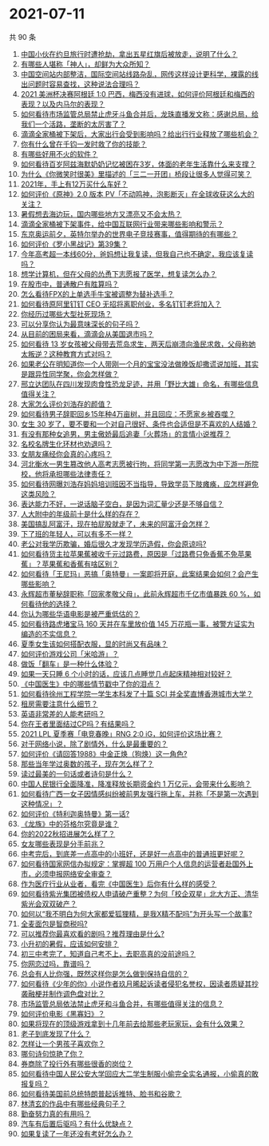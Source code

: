 # 2021-07-11

共 90 条

<!-- BEGIN -->
<!-- 最后更新时间 Sun Jul 11 2021 15:01:32 GMT+0800 (China Standard Time) -->

1. [中国小伙在约旦旅行时遭抢劫，拿出五星红旗后被放走，说明了什么？](https://www.zhihu.com/question/471187170)
2. [有哪些人堪称「神人」，却鲜为大众所知？](https://www.zhihu.com/question/39408533)
3. [中国空间站内部整洁，国际空间站线路杂乱，网传这样设计更科学，裸露的线出问题时容易查找，这种说法合理吗？](https://www.zhihu.com/question/471342963)
4. [2021 美洲杯决赛阿根廷 1:0
   巴西，梅西没有进球，如何评价阿根廷和梅西的表现？以及内马尔的表现？](https://www.zhihu.com/question/471501767)
5. [如何看待市场监管总局禁止虎牙斗鱼合并后，龙珠直播发文称：感谢总局，给我们一个活路，垄断的太厉害了？](https://www.zhihu.com/question/471401960)
6. [滴滴全家桶被下架后，大家出行会受到影响吗？给出行行业释放了哪些机会？](https://www.zhihu.com/question/471243027)
7. [你有什么曾在千钧一发时救了你的技能？](https://www.zhihu.com/question/60715942)
8. [有哪些好用不火的软件？](https://www.zhihu.com/question/310110592)
9. [如何看待百岁阿兹海默奶奶记忆被困在3岁，体面的老年生活靠什么来支撑？](https://www.zhihu.com/question/471164232)
10. [为什么《你微笑时很美》里描述的「三二一开团」桥段让很多人觉得可笑？](https://www.zhihu.com/question/469079924)
11. [2021年，手上有12万买什么车好？](https://www.zhihu.com/question/453534204)
12. [如何评价《原神》2.0 版本
    PV「不动鸣神，泡影断灭」在全球收获这么大的关注？](https://www.zhihu.com/question/471289239)
13. [暑假想去海边玩，国内哪些地方又漂亮又不会太热？](https://www.zhihu.com/question/464266147)
14. [滴滴全家桶被下架事件，给中国互联网行业带来哪些影响和警示？](https://www.zhihu.com/question/471242804)
15. [东京奥运前夕，英特尔举办的世界电子竞技赛事，值得期待的有哪些？](https://www.zhihu.com/question/471064617)
16. [如何评价《罗小黑战记》第39集？](https://www.zhihu.com/question/471096080)
17. [今年高考超一本线60分，爸妈想让我复读，但我自己也不确定，我应该复读吗？](https://www.zhihu.com/question/470979430)
18. [想学计算机，但在父母的怂恿下志愿报了医学，想复读怎么办？](https://www.zhihu.com/question/470621971)
19. [在股市中，普通散户有胜算吗？](https://www.zhihu.com/question/462749796)
20. [怎么看待FPX的上单选手牛宝被调整为替补选手？](https://www.zhihu.com/question/471058719)
21. [如何看待原阿里钉钉 CEO 无招将离职创业，多名钉钉老将加入？](https://www.zhihu.com/question/471179922)
22. [你经历过哪些大型社死现场？](https://www.zhihu.com/question/439032546)
23. [可以分享你认为最意味深长的句子吗？](https://www.zhihu.com/question/455777176)
24. [从目前的困局来看，滴滴会从美国退市吗？](https://www.zhihu.com/question/470069077)
25. [如何看待 13
    岁女孩被父母带去荒岛求生，两天后崩溃向渔民求救，父母称她太叛逆？这种教育方式对吗？](https://www.zhihu.com/question/471233105)
26. [如果老公在明知道你一个人带刚一个月的宝宝没法做晚饭却撒谎说加班，其实是跟异性同学聚，你会怎样做？](https://www.zhihu.com/question/470868422)
27. [邢立达团队在四川发现肉食性恐龙足迹，并用「野比大雄」命名，有哪些信息值得关注？](https://www.zhihu.com/question/470470078)
28. [大家怎么评价刘浩存的颜值？](https://www.zhihu.com/question/415082238)
29. [如何看待男子辞职回乡15年种4万亩树，并且回应：不愿家乡被吞噬？](https://www.zhihu.com/question/471104371)
30. [女生 30
    岁了，要不要和一个对自己很好、条件也合适但是不喜欢的人结婚？](https://www.zhihu.com/question/463821091)
31. [有没有那种女追男，男主傲娇最后追妻「火葬场」的言情小说推荐？](https://www.zhihu.com/question/319718396)
32. [名校名牌生化环材也劝退吗？](https://www.zhihu.com/question/401708377)
33. [女朋友痛经你会真的心疼吗？](https://www.zhihu.com/question/392000371)
34. [河北衡水一男生篡改他人高考志愿被行拘，将同学第一志愿改为中下游一所院校，他将承担哪些法律责任？](https://www.zhihu.com/question/471217744)
35. [如何看待网曝刘浩存妈妈培训班因不当指导，导致学员下肢瘫痪，应怎样避免这类风险？](https://www.zhihu.com/question/471509047)
36. [表达能力不好，一说话脑子空白，是因为词汇量少还是不够自信？](https://www.zhihu.com/question/442551957)
37. [人大附中的年级前十是什么样的存在？](https://www.zhihu.com/question/322801940)
38. [美国搞乱阿富汗，现在拍屁股就走了，未来的阿富汗会怎样？](https://www.zhihu.com/question/470254637)
39. [下了班的年轻人，可以有多不一样？](https://www.zhihu.com/question/471089114)
40. [老公对我学历欺骗，婚后很久才发现学历造假，你会原谅吗?](https://www.zhihu.com/question/347657075)
41. [如何看待货主拉苹果蕉被收千元过路费，原因是「过路费只免香蕉不免苹果蕉」？苹果蕉和香蕉有啥区别？](https://www.zhihu.com/question/471137088)
42. [如何看待「王尼玛」恶搞「奥特曼」一案即将开庭，此案结果会如何？会产生哪些影响？](https://www.zhihu.com/question/471109088)
43. [永辉超市董秘辞职称「回家孝敬父母」，此前永辉超市千亿市值暴跌 60
    %，如何看待他的选择？](https://www.zhihu.com/question/470636516)
44. [你认为哪些华语电影是被严重低估的？](https://www.zhihu.com/question/20826845)
45. [如何看待路虎堵宝马 160 天并在车里放价值 145
    万花瓶一事，被警方证实为编造的不实信息？](https://www.zhihu.com/question/471180914)
46. [夏季女生该如何搭配衣服，显的时尚又有品味？](https://www.zhihu.com/question/23828047)
47. [如何评价游戏公司「米哈游」？](https://www.zhihu.com/question/340486479)
48. [做饭「翻车」是一种什么体验？](https://www.zhihu.com/question/470377393)
49. [如果一天只睡 6 个小时的话，应该几点睡觉几点起床精神相对较好？](https://www.zhihu.com/question/311297911)
50. [《中国医生》中的哪些情节戳中了你的泪点？](https://www.zhihu.com/question/469045633)
51. [如何看待徐州工程学院一学生本科发了十篇 SCI
    并全奖直博香港城市大学？](https://www.zhihu.com/question/470726101)
52. [租房需要注意什么细节？](https://www.zhihu.com/question/273614571)
53. [英语非常差的人能考研吗？](https://www.zhihu.com/question/318807239)
54. [你在王者里面结过CP吗？有结果吗？](https://www.zhihu.com/question/470353786)
55. [2021 LPL 夏季赛「电竞春晚」RNG 2:0
    iG，如何评价这场比赛？](https://www.zhihu.com/question/471400409)
56. [对于网络小说，除了剧情外，什么是最重要的？](https://www.zhihu.com/question/471258652)
57. [如何评价《请回答1988》中金正焕（狗焕）这一角色?](https://www.zhihu.com/question/41217427)
58. [那些当年学过奥数的孩子，现在怎么样了？](https://www.zhihu.com/question/370029426)
59. [读过最美的一句话或者诗句是什么？](https://www.zhihu.com/question/455795683)
60. [中国人民银行全面降准，降准释放长期资金约 1
    万亿元，会带来什么影响？](https://www.zhihu.com/question/471181275)
61. [如何看待广西一女子因情感纠纷被前男友强行拖上车，并称「不是第一次遇到这种情况」？](https://www.zhihu.com/question/471250926)
62. [如何评价《特利迦奥特曼》第一话?](https://www.zhihu.com/question/471283489)
63. [《龙族》中的芬格尔究竟是谁？](https://www.zhihu.com/question/376618363)
64. [你的2022秋招进展怎么样了？](https://www.zhihu.com/question/351714717)
65. [女友哪些表现是分手前兆？](https://www.zhihu.com/question/22048640)
66. [中考完后，到底差一点高中的小班好，还是好一点高中的普通班更好呢？](https://www.zhihu.com/question/469575580)
67. [如何看待国家网信办拟规定：掌握超 100
    万用户个人信息的运营者赴国外上市，必须申报网络安全审查？](https://www.zhihu.com/question/471329744)
68. [作为医疗行业从业者，看完《中国医生》后你有什么样的感受？](https://www.zhihu.com/question/470653790)
69. [如何看待紫光集团被债权人申请破产重整？为何「校企双星」北大方正、清华紫光会双双破产？](https://www.zhihu.com/question/471196965)
70. [如何以“我不明白为何大家都爱狐狸精，是我X精不配吗”为开头写一个故事?](https://www.zhihu.com/question/443816329)
71. [全麦面包是智商税吗?](https://www.zhihu.com/question/416804902)
72. [可以推荐你最喜欢看的剧吗？推荐理由是什么?](https://www.zhihu.com/question/464331236)
73. [小升初的暑假，应该如何安排？](https://www.zhihu.com/question/327830878)
74. [初三中考完了，知道自己考不上，去职高真的没前途吗？](https://www.zhihu.com/question/466996886)
75. [你网恋过吗，靠谱吗？](https://www.zhihu.com/question/421752142)
76. [总会有人比你强，既然这样你是怎么做到保持自信的？](https://www.zhihu.com/question/471063677)
77. [如何看待《少年的你》小说作者玖月晞起诉读者侵犯名誉权，因读者质疑其抄袭融梗并制作调色盘对比？](https://www.zhihu.com/question/471263769)
78. [市场监管总局依法禁止虎牙和斗鱼合并，有哪些值得关注的信息？](https://www.zhihu.com/question/471300814)
79. [如何评价电影《黑寡妇》？](https://www.zhihu.com/question/276793168)
80. [如果将现在的顶级游戏拿到十几年前去给那些老玩家玩，会有什么效果？](https://www.zhihu.com/question/35597444)
81. [老子到底发现了什么？](https://www.zhihu.com/question/313095458)
82. [怎样让一个男孩子喜欢你？](https://www.zhihu.com/question/22305818)
83. [哪句诗句惊艳了你？](https://www.zhihu.com/question/460710906)
84. [券商除了投行外有哪些很香的岗位？](https://www.zhihu.com/question/468335924)
85. [如何看待中国人民公安大学回应大二学生制服小偷完全实名通报，小偷真的敢报复吗？](https://www.zhihu.com/question/470651207)
86. [如何看待美国前总统特朗普起诉推特、脸书和谷歌？](https://www.zhihu.com/question/470829116)
87. [林清玄的作品中有哪些经典句子？](https://www.zhihu.com/question/382660986)
88. [勤奋努力真的有用吗？](https://www.zhihu.com/question/464060264)
89. [汽车有后置后驱吗？有什么优缺点？](https://www.zhihu.com/question/451373523)
90. [如果复读了一年还没有考好怎么办？](https://www.zhihu.com/question/467981639)

<!-- END -->
